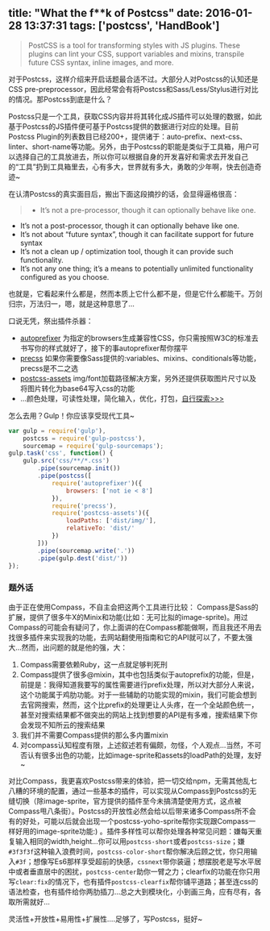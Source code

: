 title: "What the f**k of Postcss"
date: 2016-01-28 13:37:31
tags: ['postcss', 'HandBook']
---
> PostCSS is a tool for transforming styles with JS plugins. These plugins can lint your CSS, support variables and mixins, transpile future CSS syntax, inline images, and more.

对于Postcss，这样介绍来开启话题最合适不过。大部分人对Postcss的认知还是CSS pre-preprocessor，因此经常会有将Postcss和Sass/Less/Stylus进行对比的情况。那Postcss到底是什么？

Postcss只是一个工具，获取CSS内容并将其转化成JS插件可以处理的数据，如此基于Postcss的JS插件便可基于Postcss提供的数据进行对应的处理。目前Postcss Plugin的列表数目已经200+，提供诸于：auto-prefix、next-css、linter、short-name等功能。另外，由于Postcss的职能是类似于工具箱，用户可以选择自己的工具放进去，所以你可以根据自身的开发喜好和需求去开发自己的“工具”扔到工具箱里去，心有多大，世界就有多大，勇敢的少年啊，快去创造奇迹~
<!-- more -->

在认清Postcss的真实面目后，搬出下面这段摘抄的话，会显得逼格很高：
> * It’s not a pre-processor, though it can optionally behave like one.
* It’s not a post-processor, though it can optionally behave like one.
* It’s not about “future syntax”, though it can facilitate support for future syntax
* It’s not a clean up / optimization tool, though it can provide such functionality.
* It’s not any one thing; it’s a means to potentially unlimited functionality configured as you choose.

也就是，它看起来什么都是，然而本质上它什么都不是，但是它什么都能干。万剑归宗，万法归一，嗯，就是这种意思了...

口说无凭，祭出插件杀器：
* [autoprefixer](https://github.com/postcss/autoprefixer) 为指定的browsers生成兼容性CSS，你只需按照W3C的标准去书写你的样式就好了，接下的事autoprefixer帮你摆平
* [precss](https://github.com/postcss/autoprefixer) 如果你需要像Sass提供的:variables、mixins、conditionals等功能，precss是不二之选
* [postcss-assets](https://github.com/assetsjs/postcss-assets) img/font加载路径解决方案，另外还提供获取图片尺寸以及将图片转化为base64写入css的功能
* ...颜色处理，可读性处理，简化输入，优化，打包，[自行探索>>>](http://postcss.parts/)

怎么去用？Gulp！你应该享受现代工具~
```javascript
var gulp = require('gulp'),
    postcss = require('gulp-postcss'),
    sourcemap = require('gulp-sourcemaps');
gulp.task('css', function() {
    gulp.src('css/**/*.css')
        .pipe(sourcemap.init())
        .pipe(postcss([
            require('autoprefixer')({
                browsers: ['not ie < 8']
            }),
            require('precss'),
            require('postcss-assets')({
                loadPaths: ['dist/img/'],
                relativeTo: 'dist/'
            })
        ]))
        .pipe(sourcemap.write('.'))
        .pipe(gulp.dest('dist/'))
});
```

### 题外话
由于正在使用Compass，不自主会把这两个工具进行比较：
Compass是Sass的扩展，提供了很多牛X的Minix和功能(比如：无可比拟的image-sprite)。用过Compass的可能会有疑问了，你上面讲的在Compass都能做啊，而且我还不用去找很多插件来实现我的功能，去网站翻使用指南和它的API就可以了，不要太强大...然而，出问题的就是他的强，大：
1. Compass需要依赖Ruby，这一点就足够判死刑
2. Compass提供了很多@mixin，其中也包括类似于autoprefix的功能，但是，前提是：我得知道我要写的属性需要进行prefix处理，所以对大部分人来说，这个功能属于鸡肋功能。对于一些辅助的功能实现的mixin，我们可能会想到去官网搜索，然而，这个比prefix的处理更让人头疼，在一个全站颜色统一，甚至对搜索结果都不做突出的网站上找到想要的API是有多难，搜索结果下你会发现不知所云的搜索结果
3. 我们并不需要Compass提供的那么多内置mixin
4. 对compass认知程度有限，上述叙述若有偏颇，勿怪，个人观点...当然，不可否认有很多出色的功能，比如image-sprite和assets的loadPath的处理，友好~

对比Compass，我更喜欢Postcss带来的体验，把一切交给npm，无需其他乱七八糟的环境的配置，通过一些基本的插件，可以实现从Compass到Postcss的无缝切换（除image-sprite，官方提供的插件至今未搞清楚使用方式，这点被Compass甩八条街）。Postcss的开放性必然会给以后带来诸多Compass所不会有的好处，可能以后就会出现一个postcss-yoho-sprite帮你实现跟Compass一样好用的image-sprite功能:) 。插件多样性可以帮你处理各种常见问题：嫌每天重复输入相同的width,height...你可以用`postcss-short`或者`postcss-size`；嫌`#3f3f3f`这种输入浪费时间，`postcss-color-short`帮你解决后顾之忧，你只用输入`#3f`；想像写Es6那样享受超前的快感，`cssnext`带你装逼；想摆脱老是写水平居中或者垂直居中的困扰，`postcss-center`助你一臂之力；clearfix的功能在你只用写`clear:fix`的情况下，也有插件`postcss-clearfix`帮你铺平道路；甚至连css的语法检查，也有插件给你两肋插刀...总之大到模块化，小到画三角，应有尽有，各取所需就好...

灵活性+开放性+易用性+扩展性....足够了，写Postcss，挺好~
